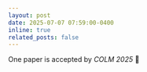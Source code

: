 ```yaml
---
layout: post
date: 2025-07-07 07:59:00-0400
inline: true
related_posts: false
---
```


One paper is accepted by *COLM 2025* 🦙
